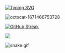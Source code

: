 

[![Typing SVG](https://readme-typing-svg.herokuapp.com?font=Roboto+Mono&size=22&pause=1000&color=F72761&width=435&lines=Hiya%F0%9F%91%8B+My+name+is+Jessica+Yve+;I'm+33+years+old+and+from+Brazil;Welcome+to+my+Github+%F0%9F%9A%80)](https://git.io/typing-svg)


![octocat-1671466753728](https://user-images.githubusercontent.com/111311228/210553289-f1246356-1a21-4504-bf18-b3c522d1745e.pngw=100)




[![GitHub Streak](https://github-readme-streak-stats.herokuapp.com?user=jessicayve&theme=radical)](https://git.io/streak-stats)




<img src="{[BadgeURLHere](https://img.shields.io/badge/Codecov-F01F7A?style=for-the-badge&logo=Codecov&logoColor=white
)}" />

![snake gif](https://github.com/jessicayve/jessicayve/blob/output/github-contribution-grid-snake.svg)
